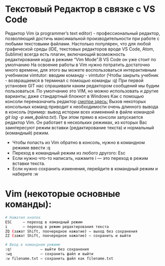 # Текстовый Редактор в связке с VS Code

Редактор Vim (a programmer’s text editor) - профессиональный редактор, позволяющий достичь максимальной производительности при работе с любыми текстовыми файлами. Настолько популярен, что для любой графической среды (IDE, текстовых редакторов вроде VS Code, Atom, Sublime) всегда есть плагин, включающий возможность редактирования кода в режиме “Vim Mode”.В VS Code он уже стоит по умолчанию
На освоение работы в Vim нужно потратить достаточно много времени, для этого вы можете воспользоваться интерактивным учебником vimtutor: вводим команду - *vimtutor* (Чтобы закрыть учебник - возвращаемся в  терминал с помощью команды :q)
При первой установке GIT нас спрашивали каким редактором сообщений мы будим пользоваться. 
По умолчанию это VIM, но можно использовать и другие варианты; даже стандартный блокнот в Windows
Как с помощью консоли переназначить редактор [смотри здесь:](SoftwareAdjustmentRecommendations.md)
Вызов некоторых консольных команд приводит к необходимости очень длинного вывода в консоль (пример: вывод истории всех изменений в файле командой *git log -p имя_файла.txt*). При этом прямо в консоли запускается редактор Vim. Он работает в нескольких режимах, из которых Вас заинтересуют режим вставки (редактирование текста) и нормальный (командный) режим. 
* Чтобы попасть из Vim обратно в консоль, нужно в командном режиме ввести :q
* Переход в командный режим из любого другого: Esc
* Если нужно что-то написать, нажмите i — это переход в режим вставки текста. 
* Если нужно сохранить изменения, перейдите в командный режим и наберите :w

# Vim (некоторые основные команды):

```bash
# Нажатия кнопок
ESC     — переход в командный режим
i       — переход в режим редактирования текста
ZQ (зажат Shift, поочередное нажатие) — выход без сохранения
ZZ (зажат Shift, поочередное нажатие) — сохранить и выйти

# Ввод в командном режиме
:q!             — выйти без сохранения
:wq             — сохранить файл и выйти
:w filename.txt — сохранить файл как filename.txt
